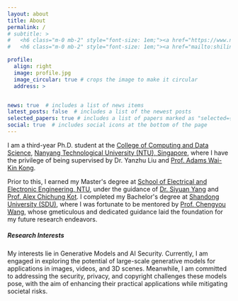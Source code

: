 ```yaml
---
layout: about
title: About
permalink: /
# subtitle: >
#   <h6 class="m-0 mb-2" style="font-size: 1em;"><a href="https://www.ntu.edu.sg/" class="page-description" target="_blank">Nanyang Technological University</a></h6>
#   <h6 class="m-0 mb-2" style="font-size: 1em;"><a href="mailto:shilin002@e.ntu.edu.sg" class="page-description" target="_blank">Email: shilin002 [at] e.ntu.edu.sg</a></h6>

profile:
  align: right
  image: profile.jpg
  image_circular: true # crops the image to make it circular
  address: >


news: true  # includes a list of news items
latest_posts: false  # includes a list of the newest posts
selected_papers: true # includes a list of papers marked as "selected={true}"
social: true  # includes social icons at the bottom of the page
---  
```


I am a third-year Ph.D. student at the [College of Computing and Data Science](https://www.ntu.edu.sg/computing), [Nanyang Technological University (NTU), Singapore](https://www.ntu.edu.sg/computing), where I have the privilege of being supervised by Dr. Yanzhu Liu and [Prof. Adams Wai-Kin Kong](https://scholar.google.com/citations?user=2GfXvbUAAAAJ&hl). 

Prior to this, I earned my Master's degree at [School of Electrical and Electronic Engineering, NTU](https://www.ntu.edu.sg/eee), under the guidance of [Dr. Siyuan Yang](https://scholar.google.com/citations?user=lzLsF2MAAAAJ&hl=en) and [Prof. Alex Chichung Kot](https://scholar.google.com/citations?user=UGZXLxIAAAAJ&hl). I completed my Bachelor's degree at [Shandong University (SDU)](https://www.en.sdu.edu.cn/index.htm), where I was fortunate to be mentored by [Prof. Chengyou Wang](https://scholar.google.com/citations?user=ESsx9WUAAAAJ&hl), whose gmeticulous and dedicated guidance laid the foundation for my future research endeavors.

##### **Research Interests**
My interests lie in Generative Models and AI Security. Currently, I am engaged in exploring the potential of large-scale generative models for applications in images, videos, and 3D scenes. Meanwhile, I am committed to addressing the security, privacy, and copyright challenges these models pose, with the aim of enhancing their practical applications while mitigating societal risks.

<!-- Write your biography here. Tell the world about yourself. Link to your favorite [subreddit](http://reddit.com). You can put a picture in, too. The code is already in, just name your picture `prof_pic.jpg` and put it in the `img/` folder.

Put your address / P.O. box / other info right below your picture. You can also disable any of these elements by editing `profile` property of the YAML header of your `_pages/about.md`. Edit `_bibliography/papers.bib` and Jekyll will render your [publications page](/al-folio/publications/) automatically.

Link to your social media connections, too. This theme is set up to use [Font Awesome icons](http://fortawesome.github.io/Font-Awesome/) and [Academicons](https://jpswalsh.github.io/academicons/), like the ones below. Add your Facebook, Twitter, LinkedIn, Google Scholar, or just disable all of them. -->
